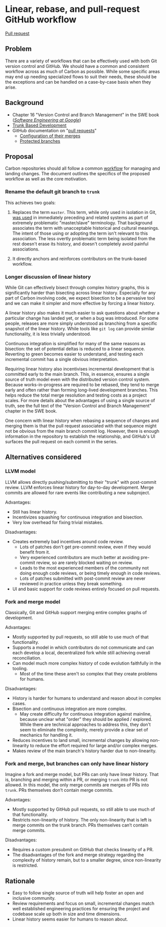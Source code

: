 # Linear, rebase, and pull-request GitHub workflow

<!--
Part of the Carbon Language project, under the Apache License v2.0 with LLVM
Exceptions. See /LICENSE for license information.
SPDX-License-Identifier: Apache-2.0 WITH LLVM-exception
-->

[Pull request](https://github.com/carbon-language/carbon-lang/pull/29)

## Problem

There are a variety of workflows that can be effectively used with both Git
version control and GitHub. We should have a common and consistent workflow
across as much of Carbon as possible. While some specific areas may end up
needing specialized flows to suit their needs, these should be the exceptions
and can be handled on a case-by-case basis when they arise.

## Background

-   Chapter 16 "Version Control and Branch Management" in the SWE book
    (_[Software Engineering at Google](https://www.amazon.com/Software-Engineering-Google-Lessons-Programming/dp/1492082791)_)
-   [Trunk Based Development](https://trunkbaseddevelopment.com/)
-   GitHub documentation on
    "[pull requests](https://help.github.com/en/github/collaborating-with-issues-and-pull-requests/about-pull-requests)"
    -   [Configuration of their merges](https://help.github.com/en/github/administering-a-repository/configuring-pull-request-merges)
    -   [Protected branches](https://help.github.com/en/github/administering-a-repository/about-protected-branches)

## Proposal

Carbon repositories should all follow a common
[workflow](/docs/project/pull_request_workflow.md) for managing and landing
changes. The document outlines the specifics of the proposed workflow as well as
the core motivation.

### Rename the default git branch to `trunk`

This achieves two goals:

1. Replaces the term `master`. This term, while only used in isolation in Git,
   [was used](https://mail.gnome.org/archives/desktop-devel-list/2019-May/msg00066.html)
   in immediately preceding and related systems as part of extremely problematic
   "master/slave" terminology. That background associates the term with
   unacceptable historical and cultural meanings. The intent of those using or
   adopting the term isn't relevant to this association. The less overtly
   problematic term being isolated from the rest doesn't erase its history, and
   doesn't completely avoid painful associations.

2. It directly anchors and reinforces contributors on the trunk-based workflow.

### Longer discussion of linear history

While Git can effectively bisect through complex history graphs, this is
significantly harder than bisecting across linear history. Especially for any
part of Carbon involving code, we expect bisection to be a pervasive tool and we
can make it simpler and more effective by forcing a linear history.

A linear history also makes it much easier to ask questions about whether a
particular change has landed yet, or when a bug was introduced. For some people,
releases are more simply understood as branching from a specific snapshot of the
linear history. While tools like `git log` can provide similar functionality, it
is less trivially understood.

Continuous integration is simplified for many of the same reasons as bisection:
the set of potential deltas is reduced to a linear sequence. Reverting to green
becomes easier to understand, and testing each incremental commit has a single
obvious interpretation.

Requiring linear history also incentivises incremental development that is
committed early to the main branch. This, in essence, ensures a single source of
truth model even with the distributed version control system. Because
works-in-progress are required to be rebased, they tend to merge early and often
rather than forming long-lived development branches. This helps reduce the total
merge resolution and testing costs as a project scales. For more details about
the advantages of using a single source of truth, see the full text of the
"Version Control and Branch Management" chapter in the SWE book.

One concern with linear history when rebasing a sequence of changes and merging
them is that the pull request associated with that sequence might not be obvious
from the main branch commit log. However, there is enough information in the
repository to establish the relationship, and GitHub's UI surfaces the pull
request on each commit in the series.

## Alternatives considered

### LLVM model

LLVM allows directly pushing/submitting to their "trunk" with post-commit
review. LLVM enforces linear history for day-to-day development. Merge commits
are allowed for rare events like contributing a new subproject.

Advantages:

-   Still has linear history.
-   Incentivizes squashing for continuous integration and bisection.
-   Very low overhead for fixing trivial mistakes.

Disadvantages:

-   Creates extremely bad incentives around code review.
    -   Lots of patches don't get pre-commit review, even if they would benefit
        from it.
    -   Very experienced contributors are much better at avoiding pre-commit
        review, so are rarely blocked waiting on review.
    -   Leads to the most experienced members of the community not doing enough
        code reviews, or being timely enough in code reviews.
    -   Lots of patches submitted with post-commit review are never reviewed in
        practice unless they break something.
-   UI and basic support for code reviews entirely focused on pull requests.

### Fork and merge model

Classically, Git and GitHub support merging entire complex graphs of
development.

Advantages:

-   Mostly supported by pull requests, so still able to use much of that
    functionality.
-   Supports a model in which contributors do not communicate and can each
    develop a local, decentralized fork while still achieving overall
    reconciliation.
-   Can model much more complex history of code evolution faithfully in the
    tooling.
    -   Most of the time these aren't so complex that they create problems for
        humans.

Disadvantages:

-   History is harder for humans to understand and reason about in complex
    cases.
-   Bisection and continuous integration are more complex.
    -   May create difficulty for continuous integration against mainline,
        because unclear what "order" they should be applied / explored. While
        there are technical approaches to address this, they don't seem to
        eliminate the complexity, merely provide a clear set of mechanics for
        handling it.
-   Reduces incentives to land small, incremental changes by allowing
    non-linearity to reduce the effort required for large and/or complex merges.
-   Makes review of the main branch's history harder due to non-linearity.

### Fork and merge, but branches can only have linear history

Imagine a fork and merge model, but PRs can only have linear history. That is,
branching and merging within a PR, or merging `trunk` into PR is not allowed. In
this model, the only merge commits are merges of PRs into `trunk`. PRs
themselves don’t contain merge commits.

Advantages:

-   Mostly supported by GitHub pull requests, so still able to use much of that
    functionality.
-   Restricts non-linearity of history. The only non-linearity that is left is
    merge commits on the trunk branch. PRs themselves can’t contain merge
    commits.

Disadvantages:

-   Requires a custom presubmit on GitHub that checks linearity of a PR.
-   The disadvantages of the fork and merge strategy regarding the complexity of
    history remain, but to a smaller degree, since non-linearity is restricted.

## Rationale

-   Easy to follow single source of truth will help foster an open and inclusive
    community.
-   Review requirements and focus on small, incremental changes match well
    established engineering practices for ensuring the project and codebase
    scale up both in size and time dimensions.
-   Linear history seems easier for humans to reason about.
